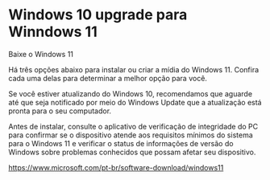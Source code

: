 # Windows 10 upgrade para Winndows 11

Baixe o Windows 11

Há três opções abaixo para instalar ou criar a mídia do Windows 11. Confira cada uma delas para determinar a melhor opção para você.

Se você estiver atualizando do Windows 10, recomendamos que aguarde até que seja notificado por meio do Windows Update que a atualização está pronta para o seu computador.

Antes de instalar, consulte o aplicativo de verificação de integridade do PC para confirmar se o dispositivo atende aos requisitos mínimos do sistema para o Windows 11 e verificar o status de informações de versão do Windows sobre problemas conhecidos que possam afetar seu dispositivo.

https://www.microsoft.com/pt-br/software-download/windows11

